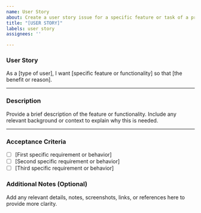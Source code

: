 ```yaml
---
name: User Story
about: Create a user story issue for a specific feature or task of a project
title: "[USER STORY]"
labels: user story
assignees: ''

---
```


### **User Story**

As a [type of user], I want [specific feature or functionality] so that [the benefit or reason].

---

### **Description**

Provide a brief description of the feature or functionality. Include any relevant background or context to explain why this is needed.

---

### **Acceptance Criteria**

- [ ] [First specific requirement or behavior]
- [ ] [Second specific requirement or behavior]
- [ ] [Third specific requirement or behavior]

### **Additional Notes (Optional)**

Add any relevant details, notes, screenshots, links, or references here to provide more clarity.
